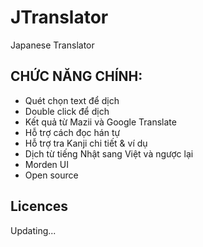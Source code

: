 # JTranslator
Japanese Translator

## CHỨC NĂNG CHÍNH:
- Quét chọn text để dịch
- Double click để dịch
- Kết quả từ Mazii và Google Translate
- Hỗ trợ cách đọc hán tự
- Hỗ trợ tra Kanji chi tiết & ví dụ
- Dịch từ tiếng Nhật sang Việt và ngược lại
- Morden UI
- Open source

## Licences
Updating...
